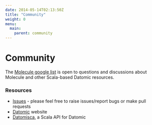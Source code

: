 ```yaml
---
date: 2014-05-14T02:13:50Z
title: "Community"
weight: 0
menu:
  main:
    parent: community
---
```


# Community

The [Molecule google list](https://groups.google.com/forum/#!forum/molecule-dsl) is open to questions and discussions about Molecule and other Scala-based Datomic resources.


### Resources
- [Issues](https://github.com/scalamolecule/molecule/issues) - please feel free to raise issues/report bugs or make pull requests
- [Datomic](http://datomic.com) website
- [Datomisca](https://github.com/pellucidanalytics/datomisca), a Scala API for Datomic
